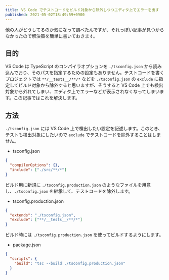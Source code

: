 ```yaml
---
title: VS Code でテストコードをビルド対象から除外しつつエディタ上でエラーを出す
published: 2021-05-02T18:49:59+0900
---
```


他の人がどうしてるのか気になって調べたんですが、それっぽい記事が見つからなかったので解決策を簡単に書いておきます。

## 目的

VS Code は TypeScript のコンパイラオプションを `./tsconfig.json` から読み込んでおり、そのパスを指定するための設定もありません。テストコードを書くプロジェクトでは `**/__tests__/**/*` などを `./tsconfig.json` の `exclude` に指定してビルド対象から除外すると思いますが、そうすると VS Code 上でも検出対象から外れてしまい、エディタ上でエラーなどが表示されなくなってしまいます。この記事ではこれを解決します。

## 方法

`./tsconfig.json` には VS Code 上で検出したい設定を記述します。このとき、テストも検出対象にしたいので `exclude` でテストコードを除外することはしません。

- tsconfig.json

```json
{
  "compilerOptions": {},
  "include": ["./src/**/*"]
}
```

ビルド用に新規に `./tsconfig.production.json` のようなファイルを用意し、`./tsconfig.json` を継承して、テストコードを除外します。

- tsconfig.production.json

```json
{
  "extends": "./tsconfig.json",
  "exclude": ["**/__tests__/**/*"]
}
```

ビルド時には `./tsconfig.production.json` を使ってビルドするようにします。

- package.json

```json
{
  "scripts": {
    "build": "tsc --build ./tsconfig.production.json"
  }
}
```
